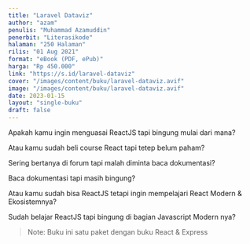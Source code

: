 ```yaml
---
title: "Laravel Dataviz"
author: "azam"
penulis: "Muhammad Azamuddin"
penerbit: "Literasikode"
halaman: "250 Halaman"
rilis: "01 Aug 2021"
format: "eBook (PDF, ePub)"
harga: "Rp 450.000"
link: "https://s.id/laravel-dataviz"
cover: "/images/content/buku/laravel-dataviz.avif"
image: "/images/content/buku/laravel-dataviz.avif"
date: 2023-01-15
layout: "single-buku"
draft: false
---
```



Apakah kamu ingin menguasai ReactJS tapi bingung mulai dari mana?

Atau kamu sudah beli course React tapi tetep belum paham?

Sering bertanya di forum tapi malah diminta baca dokumentasi?

Baca dokumentasi tapi masih bingung?

Atau kamu sudah bisa ReactJS tetapi ingin mempelajari React Modern & Ekosistemnya?

Sudah belajar ReactJS tapi bingung di bagian Javascript Modern nya?

> Note: Buku ini satu paket dengan buku React & Express